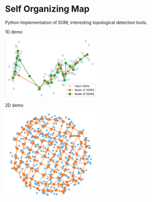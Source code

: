 # Self Organizing Map 
Python Implementation of SOM, interesting topological detection tools.

1D demo

<img src='/1D_demo.png' width="300">

2D demo 

<img src='/2D_demo.png' width="300">
